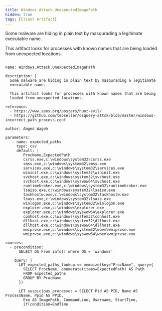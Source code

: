 ```yaml
---
title: Windows.Attack.UnexpectedImagePath
hidden: true
tags: [Client Artifact]
---
```


Some malware are hiding in plain text by masqurading a legitimate
executable name.

This artifact looks for processes with known names that are being
loaded from unexpected locations.


<pre><code class="language-yaml">
name: Windows.Attack.UnexpectedImagePath

description: |
  Some malware are hiding in plain text by masqurading a legitimate
  executable name.

  This artifact looks for processes with known names that are being
  loaded from unexpected locations.

reference:
  - https://www.sans.org/posters/hunt-evil/
  - https://github.com/teoseller/osquery-attck/blob/master/windows-incorrect_path_process.conf

author: Amged Wageh

parameters:
   - name: expected_paths
     type: csv
     default: |
        ProcName,ExpectedPath
        csrss.exe,c:\windows\system32\csrss.exe
        smss.exe,c:\windows\system32\smss.exe
        services.exe,c:\windows\system32\services.exe
        wininit.exe,c:\windows\system32\wininit.exe
        svchost.exe,c:\windows\system32\svchost.exe
        svchost.exe,c:\windows\syswow64\svchost.exe
        runtimebroker.exe,c:\windows\system32\runtimebroker.exe
        lsaiso.exe,c:\windows\system32\lsaiso.exe
        taskhostw.exe,c:\windows\system32\taskhostw.exe
        lsass.exe,c:\windows\system32\lsass.exe
        winlogon.exe,c:\windows\system32\winlogon.exe
        explorer.exe,c:\windows\explorer.exe
        explorer.exe,c:\windows\syswow64\explorer.exe
        conhost.exe,c:\windows\system32\conhost.exe
        dllhost.exe,c:\windows\system32\dllhost.exe
        dllhost.exe,c:\windows\syswow64\dllhost.exe
        wmiprvse.exe,c:\windows\system32\wbem\wmiprvse.exe
        wmiprvse.exe,c:\windows\syswow64\wbem\wmiprvse.exe

sources:
  - precondition:
      SELECT OS From info() where OS = 'windows'

    query: |
      LET expected_paths_lookup <= memoize(key="ProcName", query={
        SELECT ProcName, enumerate(items=ExpectedPath) AS Path
        FROM expected_paths
        GROUP BY ProcName
      })

      LET suspicious_processes = SELECT Pid AS PID, Name AS ProcessName, Ppid AS PPID,
        Exe AS ImagePath, CommandLine, Username, StartTime,
        if(condition=EndTime<StartTime, then="", else=EndTime) AS EndTime,
        get(item=expected_paths_lookup, field=Name).Path AS ExpectedPaths,
        process_tracker_callchain(id=Pid) AS CallChain,
        process_tracker_get(id=Ppid) AS Parent
      FROM process_tracker_pslist()
      WHERE ImagePath != "" AND ExpectedPaths AND
        NOT lowcase(string=ImagePath) IN ExpectedPaths

      SELECT PID, ProcessName, ImagePath, CommandLine, Username, StartTime, EndTime,
        PPID, Parent.Data.Name As ParentProcessName,
        Parent.Data.Exe As ParentImagePath,
        Parent.Data.CommandLine As ParentCommandLine,
        Parent.Data.Username As ParentUsername,
        Parent.StartTime As ParentStartTime,
        if(condition=Parent.EndTime<Parent.StartTime, then=NULL, else=EndTime) AS ParentEndTime,
        CallChain.Data AS _CallChain,
        { SELECT Pid, Name, Ppid, Exe,
                 CommandLine, Username, StartTime, EndTime
          FROM
          foreach(row=process_tracker_children(id=PID).Data)
        } AS SubProcesses
        FROM suspicious_processes

</code></pre>

